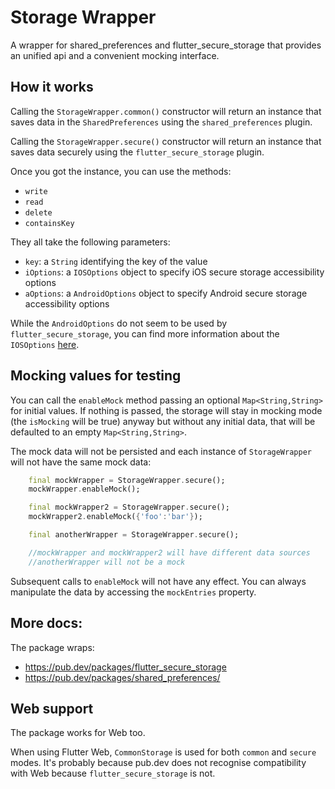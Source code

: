 # Storage Wrapper

A wrapper for shared_preferences and flutter_secure_storage that provides an unified api and a convenient mocking interface.

## How it works
Calling the `StorageWrapper.common()` constructor will return an instance that saves data in the `SharedPreferences` using the `shared_preferences` plugin.

Calling the `StorageWrapper.secure()` constructor will return an instance that saves data securely using the `flutter_secure_storage` plugin.

Once you got the instance, you can use the methods:
* `write`
* `read`
* `delete`
* `containsKey`

They all take the following parameters:
* `key`: a `String` identifying the key of the value
* `iOptions`: a `IOSOptions` object to specify iOS secure storage accessibility options
* `aOptions`: a `AndroidOptions` object to specify Android secure storage accessibility options

While the `AndroidOptions` do not seem to be used by `flutter_secure_storage`, you can find more information about the `IOSOptions` [here](https://github.com/mogol/flutter_secure_storage/blob/f99c4efbff499a80ad9de08d227d766f832f825a/lib/flutter_secure_storage.dart#L118).

## Mocking values for testing
You can call the `enableMock` method passing an optional `Map<String,String>` for initial values. If nothing is passed, the storage will stay in mocking mode (the `isMocking` will be true) anyway but without any initial data, that will be defaulted to an empty `Map<String,String>`.

The mock data will not be persisted and each instance of `StorageWrapper` will not have the same mock data:

```dart
    final mockWrapper = StorageWrapper.secure();
    mockWrapper.enableMock();

    final mockWrapper2 = StorageWrapper.secure();
    mockWrapper2.enableMock({'foo':'bar'});

    final anotherWrapper = StorageWrapper.secure();

    //mockWrapper and mockWrapper2 will have different data sources
    //anotherWrapper will not be a mock
```

Subsequent calls to `enableMock` will not have any effect.
You can always manipulate the data by accessing the `mockEntries` property.

## More docs:
The package wraps:
* https://pub.dev/packages/flutter_secure_storage
* https://pub.dev/packages/shared_preferences/

## Web support
The package works for Web too.

When using Flutter Web, `CommonStorage` is used for both `common` and `secure` modes.
It's probably because pub.dev does not recognise compatibility with Web because `flutter_secure_storage` is not.